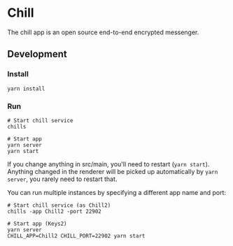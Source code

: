 # Chill

The chill app is an open source end-to-end encrypted messenger.

## Development

### Install

```shell
yarn install
```

### Run

```shell
# Start chill service
chills

# Start app
yarn server
yarn start
```

If you change anything in src/main, you'll need to restart (`yarn start`).
Anything changed in the renderer will be picked up automatically by `yarn server`, you rarely need to restart that.

You can run multiple instances by specifying a different app name and port:

```shell
# Start chill service (as Chill2)
chills -app Chill2 -port 22902

# Start app (Keys2)
yarn server
CHILL_APP=Chill2 CHILL_PORT=22902 yarn start
```
